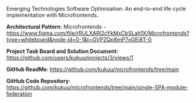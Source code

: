 Emerging Technologies Software Optimisation: An end-to-end life cycle implementation with Microfrontends.

**Architectural Pattern**:  Microfrontends - https://www.figma.com/file/rRULXARl2cYkMxCbSLah1X/Microfrontends?type=whiteboard&node-id=0-1&t=GVPZQp8mP7xGEj8T-0

**Project Task Board and Solution Document**: https://github.com/users/kukuu/projects/3/views/1

**GitHub ReadMe**:  https://github.com/kukuu/microfrontends/tree/main

**GitHub Code Repository**:  https://github.com/kukuu/microfrontends/tree/main/single-SPA-module-federation

